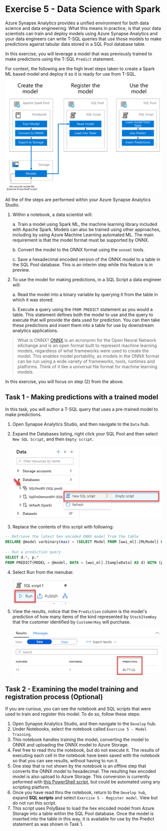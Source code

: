 # Exercise 5 - Data Science with Spark
Azure Synapse Analytics provides a unified environment for both data science and data engineering. What this means in practice, is that your data scientists can train and deploy models using Azure Synapse Analytics and your data engineers can write T-SQL queries that use those models to make predictions against tabular data stored in a SQL Pool database table. 

In this exercise, you will leverage a model that was previously trained to make predictions using the T-SQL `Predict` statement. 

For context, the following are the high level steps taken to create a Spark ML based model and deploy it so it is ready for use from T-SQL. 

![The process for registering and using a model](media/ex05-model-registration-process.png)

All the of the steps are performed within your Azure Synapse Analytics Studio.

1.	Within a notebook, a data scientist will:
    
    a.	Train a model using Spark ML, the machine learning library included with Apache Spark. Models can also be trained using other approaches, including by using Azure Machine Learning automated ML. The main requirement is that the model format must be supported by ONNX.  
    
    b.	Convert the model to the ONNX format using the `onnxml` tools.  
    
    c.	Save a hexadecimal encoded version of the ONNX model to a table in the SQL Pool database. This is an interim step while this feature is in preview. 
2.	To use the model for making predictions, in a SQL Script a data engineer will:
    
    a.	Read the model into a binary variable by querying it from the table in which it was stored.
    
    b.	Execute a query using the `FROM PREDICT` statement as you would a table. This statement defines both the model to use and the query to execute that will provide the data used for prediction. You can then take these predictions and insert them into a table for use by downstream analytics applications.

> What is ONNX? [ONNX](https://onnx.ai/) is an acronymn for the Open Neural Network eXchange and is an open format built to represent machine learning models, regardless of what frameworks were used to create the model. This enables model portability, as models in the ONNX format can be run using a wide variety of frameworks, tools, runtimes and platforms. Think of it like a universal file format for machine learning models.   

In this exercise, you will focus on step (2) from the above. 

## Task 1 - Making predictions with a trained model
In this task, you will author a T-SQL query that uses a pre-trained model to make predictions. 

1. Open Synapse Analytics Studio, and then navigate to the `Data` hub.
2. Expand the Databases listing, right click your SQL Pool and then select `New SQL Script`, and then `Empty script`.

    ![Showing the context menu, selecting New SQL Script, Empty Script](media/ex05-new-sql-script.png)

3. Replace the contents of this script with following:

```sql
-- Retrieve the latest hex encoded ONNX model from the table
DECLARE @model varbinary(max) = (SELECT Model FROM [wwi_ml].[MLModel] WHERE Id = (SELECT Top(1) max(ID) FROM [wwi_ml].[MLModel]));

-- Run a prediction query
SELECT d.*, p.*
FROM PREDICT(MODEL = @model, DATA = [wwi_ml].[SampleData] AS d) WITH (prediction real) AS p;
```

4. Select Run from the menubar.

    ![The Run button](media/ex05-select-run.png)

5. View the results, notice that the `Prediction` column is the model's prediction of how many items of the kind represented by `StockItemKey` that the customer identified by `CustomerKey` will purchase. 

    ![Viewing the prediction results in the query result pane](media/ex05-view-prediction-results.png)

## Task 2 - Examining the model training and registration process (Optional)
If you are curious, you can see the notebook and SQL scripts that were used to train and register this model. To do so, follow these steps:

1. Open Synapse Analytics Studio, and then navigate to the `Develop` hub.
2. Under Notebooks, select the notebook called `Exercise 5 - Model Training`. 
3. This notebook handles training the model, converting the model to ONNX and uploading the ONNX model to Azure Storage.
4. Feel free to read thru the notebook, but do not execute it. The results of executing each cell in the notebook have been saved with the notebook so that you can see results, without having to run it. 
5. One step that is not shown by the notebook is an offline step that converts the ONNX model to hexadecimal. The resulting hex encoded model is also upload to Azure Storage. This conversion is currently peformed with [this PowerShell script](artifacts/05/convert-to-hex.ps1), but could be automated using any scripting platform. 
6. Once you have read thru the notebook, return to the `Develop hub`, expand **SQL scripts** and select `Exercise 5 - Register model`. View but do not run this script. 
7. This script uses PolyBase to load the hex encoded model from Azure Storage into a table within the SQL Pool database. Once the model is inserted into the table in this way, it is available for use by the Predict statement as was shown in Task 1.
